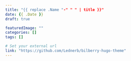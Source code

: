 ```yaml
---
title: "{{ replace .Name "-" " " | title }}"
date: {{ .Date }}
draft: true

featuredImage: ""
categories: []
tags: []

# Set your external url
link: "https://github.com/Lednerb/bilberry-hugo-theme"
---
```

